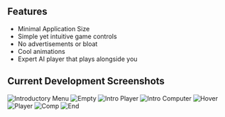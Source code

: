 
Features
-------------------------------

* Minimal Application Size
* Simple yet intuitive game controls
* No advertisements or bloat
* Cool animations
* Expert AI player that plays alongside you


Current Development Screenshots
-------------------------------

![Introductory Menu](screenshots/splash.png)
![Empty](screenshots/empty.png)
![Intro Player](screenshots/intro_player.png)
![Intro Computer](screenshots/intro_computer.png)
![Hover](screenshots/hover.png)
![Player](screenshots/player.png)
![Comp](screenshots/comp.png)
![End](screenshots/end.png)

